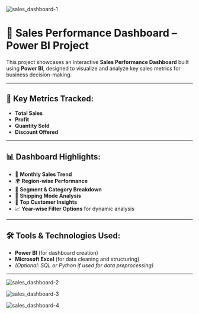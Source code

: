 

![sales_dashboard-1](https://github.com/user-attachments/assets/0d44f466-8276-4a0c-9b51-20491e92e389)


# 🧾 Sales Performance Dashboard – Power BI Project

This project showcases an interactive **Sales Performance Dashboard** built using **Power BI**, designed to visualize and analyze key sales metrics for business decision-making.

---

## 📌 Key Metrics Tracked:
- **Total Sales**  
- **Profit**  
- **Quantity Sold**  
- **Discount Offered**

---

## 📊 Dashboard Highlights:
- 📅 **Monthly Sales Trend**  
- 🌍 **Region-wise Performance**  
- 🧩 **Segment & Category Breakdown**  
- 🚚 **Shipping Mode Analysis**  
- 👤 **Top Customer Insights**  
- 📈 **Year-wise Filter Options** for dynamic analysis

---

## 🛠 Tools & Technologies Used:
- **Power BI** (for dashboard creation)
- **Microsoft Excel** (for data cleaning and structuring)
- *(Optional: SQL or Python if used for data preprocessing)*

---




![sales_dashboard-2](https://github.com/user-attachments/assets/d9059d9f-a699-4016-8be5-4af81fbc81ae)

![sales_dashboard-3](https://github.com/user-attachments/assets/066f51aa-0f43-4bdc-83e0-3e7f070b756d)

![sales_dashboard-4](https://github.com/user-attachments/assets/64f243f0-c842-4de9-8116-89b06a577cf6)
